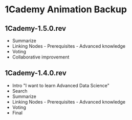 # 1Cademy Animation Backup
## 1Cademy-1.5.0.rev
- Summarize
- Linking Nodes - Prerequisites - Advanced knowledge
- Voting
- Collaborative improvement

## 1Cademy-1.4.0.rev

- Intro "I want to learn Advanced Data Science"
- Search
- Summarize
- Linking Nodes - Prerequisites - Advanced knowledge
- Voting
- Final
